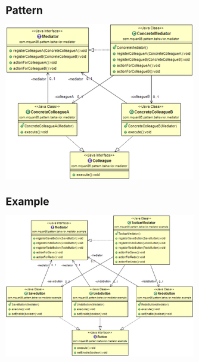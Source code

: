 # Pattern


![](../src/main/resources/com/mquan86/pattern/behavior/mediator/MediatorDiagram.png)
# Example


![](../src/main/resources/com/mquan86/pattern/behavior/mediator/example/MediatorDiagram.png)
